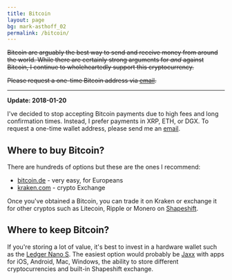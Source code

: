 ```yaml
---
title: Bitcoin
layout: page
bg: mark-asthoff_02
permalink: /bitcoin/
---
```


~~Bitcoin are arguably the best way to send and receive money from around the world. While there are certainly strong arguments for _and_ against Bitcoin, I continue to wholeheartedly support this cryptocurrency.~~

~~Please request a one-time Bitcoin address via <a href="mailto:m@f-a.nz?subject=Bitcoin%20Address%20Request">email</a>.~~

<hr>

**Update: 2018-01-20**

I've decided to stop accepting Bitcoin payments due to high fees and long confirmation times. Instead, I prefer payments in XRP, ETH, or DGX. To request a one-time wallet address, please send me an <a href="mailto:m@f-a.nz?subject=Wallet%20Address%20Request">email</a>.

## Where to buy Bitcoin?

There are hundreds of options but these are the ones I recommend:

- [bitcoin.de](https://www.bitcoin.de/en?cr=1) - very easy, for Europeans
- [kraken.com](https://www.kraken.com/) - crypto Exchange

Once you've obtained a Bitcoin, you can trade it on Kraken or exchange it for other cryptos such as Litecoin, Ripple or Monero on [Shapeshift](https://shapeshift.io/).

## Where to keep Bitcoin?

If you're storing a lot of value, it's best to invest in a hardware wallet such as the [Ledger Nano S](/gist/a-quick-look-ledger-nano-s-crypto-hardware-wallet/). The easiest option would probably be [Jaxx](https://jaxx.io/) with apps for iOS, Android, Mac, Windows, the ability to store different cryptocurrencies and built-in Shapeshift exchange.
